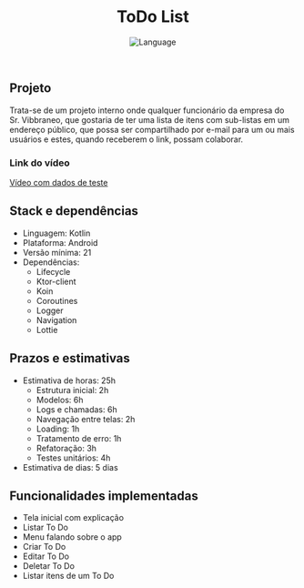 <h1 align="center">
    ToDo List
</h1>

<p align="center">
 <img alt="Language" src="https://img.shields.io/static/v1?label=language&message=Kotlin&color=00FF7F&labelColor=000000">
</p>

<br>

## Projeto

Trata-se de um projeto interno onde qualquer funcionário da empresa do Sr. Vibbraneo, que gostaria de ter uma lista de itens com sub-listas em um endereço público, que possa ser compartilhado por e-mail para um ou mais usuários e estes, quando receberem o link, possam colaborar.

### Link do vídeo
[Vídeo com dados de teste](https://drive.google.com/file/d/1tf3Mqk6l3kRImas1BCJZ6DJ0bpR8ePSe/view?usp=sharing)

## Stack e dependências

- Linguagem: Kotlin
- Plataforma: Android
- Versão mínima: 21
- Dependências: 
    - Lifecycle
    - Ktor-client
    - Koin
    - Coroutines
    - Logger
    - Navigation
    - Lottie

## Prazos e estimativas

- Estimativa de horas: 25h
    - Estrutura inicial: 2h
    - Modelos: 6h
    - Logs e chamadas: 6h
    - Navegação entre telas: 2h
    - Loading: 1h
    - Tratamento de erro: 1h
    - Refatoração: 3h
    - Testes unitários: 4h
- Estimativa de dias: 5 dias

## Funcionalidades implementadas

- Tela inicial com explicação
- Listar To Do
- Menu falando sobre o app
- Criar To Do
- Editar To Do
- Deletar To Do
- Listar itens de um To Do